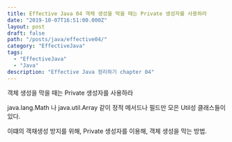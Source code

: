```yaml
---
title: Effective Java 04 객체 생성을 막을 때는 Private 생성자를 사용하라
date: "2019-10-07T16:51:00.000Z"
layout: post
draft: false
path: "/posts/java/effective04/"
category: "EffectiveJava"
tags:
  - "EffectiveJava"
  - "Java"
description: "Effective Java 정리하기 chapter 04"
---
```


객체 생성을 막을 때는 Private 생성자를 사용하라

java.lang.Math 나 java.util.Array 같이 정적 메서드나 필드만 모은 Util성 클래스들이있다.

이떄의 객채생성 방지를 위해,
Private 생성자를 이용해, 객체 생성을 막는 방법.


